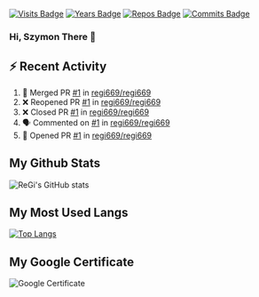 [![Visits Badge](https://badges.pufler.dev/visits/regi669/regi669)](https://badges.pufler.dev) [![Years Badge](https://badges.pufler.dev/years/regi669)](https://badges.pufler.dev) [![Repos Badge](https://badges.pufler.dev/repos/regi669)](https://badges.pufler.dev) [![Commits Badge](https://badges.pufler.dev/commits/monthly/regi669)](https://badges.pufler.dev)
### Hi, Szymon There 👋

## ⚡ Recent Activity
<!--START_SECTION:activity-->
1. 🎉 Merged PR [#1](https://github.com/regi669/regi669/pull/1) in [regi669/regi669](https://github.com/regi669/regi669)
2. ❌ Reopened PR [#1](https://github.com/regi669/regi669/pull/1) in [regi669/regi669](https://github.com/regi669/regi669)
3. ❌ Closed PR [#1](https://github.com/regi669/regi669/pull/1) in [regi669/regi669](https://github.com/regi669/regi669)
4. 🗣 Commented on [#1](https://github.com/regi669/regi669/issues/1) in [regi669/regi669](https://github.com/regi669/regi669)
5. 💪 Opened PR [#1](https://github.com/regi669/regi669/pull/1) in [regi669/regi669](https://github.com/regi669/regi669)
<!--END_SECTION:activity-->

## My Github Stats
![ReGi's GitHub stats](https://github-readme-stats.vercel.app/api?username=regi669&show_icons=true&theme=dracula)

## My Most Used Langs
[![Top Langs](https://github-readme-stats.vercel.app/api/top-langs/?username=regi669&theme=dracula)](https://github.com/anuraghazra/github-readme-stats)

## My Google Certificate
![Google Certificate](https://api.accredible.com/v1/frontend/credential_website_embed_image/certificate/45373587)

